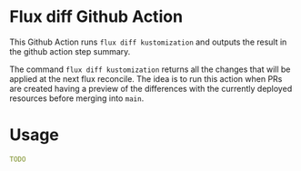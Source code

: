 # Flux diff Github Action

This Github Action runs `flux diff kustomization` and outputs the result in the github action step summary.

The command `flux diff kustomization` returns all the changes that will be applied at the next flux reconcile. The idea is to run this action when PRs are created having a preview of the differences with the currently deployed resources before merging into `main`.

# Usage

```yaml
TODO
```